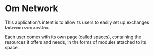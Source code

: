# Om Network

This application's intent is to allow its users to easily set up exchanges between one another.

Each user comes with its own page (called spaces), containing the resources it offers and needs, in the forms of modules attached to its space.
